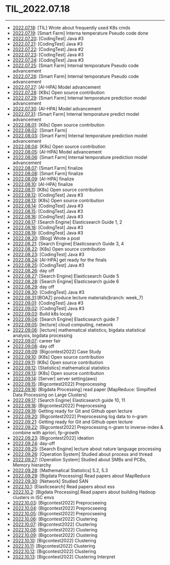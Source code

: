# TIL_2022.07.18

***

- [2022.07.18](https://nayeonkeum.tistory.com/3): [TIL] Wrote about frequently used K8s cmds 
- [2022.07.19](https://github.com/yxbxn/smart_farm/pull/7): [Smart Farm] Interna temperature Pseudo code done
- [2022.07.20](https://github.com/NayeonKeum/Algo-java/tree/master/Section1): [CodingTest] Java #3
- [2022.07.21](https://github.com/NayeonKeum/Algo-java/tree/master/Section1): [CodingTest] Java #3
- [2022.07.22](https://github.com/NayeonKeum/Algo-java/tree/master/Section1): [CodingTest] Java #2
- [2022.07.23](https://github.com/NayeonKeum/Algo-java/tree/master/Section1): [CodingTest] Java #3
- [2022.07.24](https://github.com/NayeonKeum/Algo-java/tree/master/Section1): [CodingTest] Java #3
- [2022.07.25](https://github.com/yxbxn/smart_farm): [Smart Farm] Internal temporature Pseudo code advancement
- [2022.07.26](https://github.com/yxbxn/smart_farm): [Smart Farm] Internal temporature Pseudo code advancement
- [2022.07.27](https://github.com/Scooter-2022/Model): [AI-HPA] Model advancement
- [2022.07.28](https://github.com/NayeonKeum/website): [K8s] Open source contribution
- [2022.07.29](https://github.com/yxbxn/smart_farm): [Smart Farm] Internal temporature prediction model advancement
- [2022.07.30](https://github.com/Scooter-2022/Model): [AI-HPA] Model advancement 
- [2022.07.31](https://github.com/yxbxn/smart_farm): [Smart Farm] Internal temporature predict model advancement
- [2022.08.01](https://github.com/NayeonKeum/website): [K8s] Open source contribution
- [2022.08.02](https://github.com/yxbxn/smart_farm): [Smart Farm] 
- [2022.08.03](https://github.com/yxbxn/smart_farm): [Smart Farm] Internal temporature prediction model advancement
- [2022.08.04](https://github.com/NayeonKeum/website): [K8s] Open source contribution
- [2022.08.05](https://github.com/Scooter-2022/Model): [AI-HPA] Model advancement
- [2022.08.06](https://github.com/yxbxn/smart_farm): [Smart Farm] Internal temporature prediction model advancement
- [2022.08.07](https://github.com/yxbxn/smart_farm): [Smart Farm] finalize
- [2022.08.08](https://github.com/yxbxn/smart_farm): [Smart Farm] finalize
- [2022.08.09](https://github.com/Scooter-2022/Model): [AI-HPA] finalize
- [2022.08.10](https://github.com/Scooter-2022/Model): [AI-HPA] finalize
- [2022.08.11](https://github.com/NayeonKeum/website): [K8s] Open source contribution
- [2022.08.12](https://github.com/NayeonKeum/Algo-java/tree/master/Section1): [CodingTest] Java #3
- [2022.08.13](https://github.com/NayeonKeum/website): [K8s] Open source contribution
- [2022.08.14](https://github.com/NayeonKeum/Algo-java/tree/master/Section1): [CodingTest] Java #3
- [2022.08.15](https://github.com/NayeonKeum/Algo-java/tree/master/Section1): [CodingTest] Java #3
- [2022.08.16](https://github.com/NayeonKeum/Algo-java/tree/master/Section1): [CodingTest] Java #3
- [2022.08.17](): [Search Engine] Elasticsearch Guide 1, 2
- [2022.08.18](https://github.com/NayeonKeum/Algo-java/tree/master/Section1): [CodingTest] Java #3
- [2022.08.19](https://github.com/NayeonKeum/Algo-java): [CodingTest] Java #3
- [2022.08.20](https://nayeonkeum.tistory.com/6): [Blog] Wrote a post 
- [2022.08.21](): [Search Engine] Elasticsearch Guide 3, 4
- [2022.08.22](https://github.com/NayeonKeum/website): [K8s] Open source contribution
- [2022.08.23](https://github.com/NayeonKeum/Algo-java/tree/master/Section1): [CodingTest] Java #3
- [2022.08.24](https://github.com/Scooter-2022): [AI-HPA] get ready for the finals
- [2022.08.25](https://github.com/NayeonKeum/Algo-java/tree/master/Section1): [CodingTest] Java #3
- [2022.08.26](): day off
- [2022.08.27](): [Search Engine] Elasticsearch Guide 5
- [2022.08.28](): [Search Engine] Elasticsearch guide 6
- [2022.08.29](): day off
- [2022.08.30](https://github.com/NayeonKeum/Algo-java/tree/master/Section1): [CodingTest] Java #3
- [2022.08.31](https://github.com/BOAZ-bigdata/19Engineering_BASE):[BOAZ] produce lecture materials(branch: week_7)
- [2022.09.01](https://github.com/NayeonKeum/Algo-java/tree/master/Section1): [CodingTest] Java #3
- [2022.09.02](https://github.com/NayeonKeum/Algo-java/tree/master/Section1): [CodingTest] Java #3
- [2022.09.03](): Build k8s localy
- [2022.09.04](): [Search Engine] Elasticsearch guide 7
- [2022.09.05](): [lecture] cloud computing, network
- [2022.09.06](): [lecture] mathematical statistics, bigdata statistical analysis, bigdata processing
- [2022.09.07](): career fair
- [2022.09.08](): day off
- [2022.09.09](https://github.com/NayeonKeum/BigContest2022): [Bigcontest2022] Case Study
- [2022.09.10](https://github.com/NayeonKeum/website): [K8s] Open source contribution
- [2022.09.11](https://github.com/NayeonKeum/dashboard): [K8s] Open source contribution
- [2022.09.12](): [Statistics] mathematical statistics
- [2022.09.13](https://github.com/kubernetes/website/pull/36726): [K8s] Open source contribution
- [2022.09.14](): [Server] server setting(aws)
- [2022.09.15](https://github.com/NayeonKeum/BigContest2022): [Bigcontest2022] Preprocessing
- [2022.09.16](): [Bigdata Processing] read paper [MapReduce: Simpified Data Processing on Large Clusters]
- [2022.09.17](): [Search Engine] Elasticsearch guide 10, 11
- [2022.09.18](https://github.com/NayeonKeum/BigContest2022): [Bigcontest2022] Preprocessing
- [2022.09.19](https://proud-passbook-808.notion.site/541f974a36894cb1837e06c682c37c12): Getting ready for Git and Github open lecture
- [2022.09.20](https://github.com/NayeonKeum/BigContest2022): [Bigcontest2022] Preprocessing log data to n-gram
- [2022.09.21](https://proud-passbook-808.notion.site/541f974a36894cb1837e06c682c37c12): Getting ready for Git and Github open lecture
- [2022.09.22](https://github.com/NayeonKeum/BigContest2022): [Bigcontest2022] Preprocessing n-gram to inverse-index & combine with apriori, fp-growth
- [2022.09.23](https://github.com/NayeonKeum/BigContest2022): [Bigcontest2022] ideation
- [2022.09.24](): day-off
- [2022.09.25](): [Search Engine] lecture about nature language processing
- [2022.09.26](): [Operation System] Studied about process and thread
- [2022.09.27](): [Operation System] Studied about SMBs and PCBs, Memory hierarchy 
- [2022.09.28](): [Mathematical Statistics] 5.2, 5.3 
- [2022.09.29](): [Bigdata Processing] Read papers about MapReduce
- [2022.09.30](): [Network] Studied SAN
- [2022.10.1](): [Elasitcsearch] Read papers about ess
- [2022.10.2](): [Bigdata Processing] Read papers about building Hadoop clusters in ISC envs
- [2022.10.03](https://github.com/NayeonKeum/BigContest2022): [Bigcontest2022] Preprocseeing
- [2022.10.04](https://github.com/NayeonKeum/BigContest2022): [Bigcontest2022] Preprocseeing
- [2022.10.05](https://github.com/NayeonKeum/BigContest2022): [Bigcontest2022] Preprocseeing
- [2022.10.06](https://github.com/NayeonKeum/BigContest2022): [Bigcontest2022] Clustering
- [2022.10.07](https://github.com/NayeonKeum/BigContest2022): [Bigcontest2022] Clustering
- [2022.10.08](https://github.com/NayeonKeum/BigContest2022): [Bigcontest2022] Clustering
- [2022.10.09](https://github.com/NayeonKeum/BigContest2022): [Bigcontest2022] Clustering
- [2022.10.10](https://github.com/NayeonKeum/BigContest2022): [Bigcontest2022] Clustering
- [2022.10.11](https://github.com/NayeonKeum/BigContest2022): [Bigcontest2022] Clustering
- [2022.10.12](https://github.com/NayeonKeum/BigContest2022): [Bigcontest2022] Clustering
- [2022.10.13](https://github.com/NayeonKeum/BigContest2022): [Bigcontest2022] Clustering Interpret
